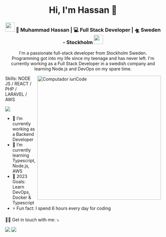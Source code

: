 <h1 align="center">Hi, I'm Hassan 👋</h1>
<div align="center">
<h3><img src="https://media.giphy.com/media/WUlplcMpOCEmTGBtBW/giphy.gif" width="30"> 🙎 Muhammad Hassan | 💻 Full Stack Developer | 🛸  Sweden - Stockholm <img src="https://media.giphy.com/media/WUlplcMpOCEmTGBtBW/giphy.gif" width="30"></h3>

I'm a passionate full-stack developer from Stockholm Sweden. Programming got into my life since my teenage and has never left. I'm currently working as a Full Stack Developer in a swedish company and learning Node.js and DevOps on my spare time.
</div>

<img src="https://raw.githubusercontent.com/MicaelliMedeiros/micaellimedeiros/master/image/computer-illustration.png" min-width="400px" max-width="400px" width="400px" align="right" alt="Computador iuriCode">

Skills: NODE JS / REACT / PHP / LARAVEL / AWS

<a href="[https://www.linkedin.com/in/muhammad-hassan-8b7142140/](https://stackoverflow.com/users/6838771/hassan)" alt="Stackoverflow">
  <img src="https://img.shields.io/badge/-Stackoverflow-FE7A16?style=for-the-badge&logo=stack-overflow&logoColor=white&link=https://stackoverflow.com/users/6838771/hassan" /></a>

- 🔭 I’m currently working as a Backend Developer 
- 🌱 I’m currently learning Typescript, Node.js, AWS
- 🚀 2023 Goals: Learn DevOps, Docker & Typescript
- ⚡ Fun fact: I spend 6 hours every day for coding



<p align="left">
  🧑‍💻  Get in touch with me: ⤵️
</p>

<p align="left">
  <a href="mailto:muhammadhaxxan30@gmail.com" alt="Gmail">
  <img src="https://img.shields.io/badge/-Gmail-FF0000?style=flat-square&labelColor=FF0000&logo=gmail&logoColor=white&link=muhammadhaxxan30@gmail.com" /></a>

  <a href="https://www.linkedin.com/in/muhammad-hassan-8b7142140/" alt="Linkedin">
  <img src="https://img.shields.io/badge/-Linkedin-0e76a8?style=flat-square&logo=Linkedin&logoColor=white&link=https://www.linkedin.com/in/muhammad-hassan-8b7142140/" /></a>

</p>

